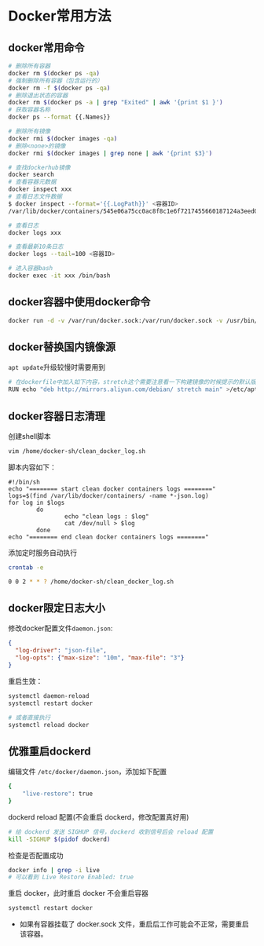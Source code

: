 # Docker常用方法

## docker常用命令

```bash
# 删除所有容器
docker rm $(docker ps -qa)
# 强制删除所有容器（包含运行的）
docker rm -f $(docker ps -qa)
# 删除退出状态的容器
docker rm $(docker ps -a | grep "Exited" | awk '{print $1 }')
# 获取容器名称
docker ps --format {{.Names}}

# 删除所有镜像
docker rmi $(docker images -qa)
# 删除<none>的镜像
docker rmi $(docker images | grep none | awk '{print $3}')

# 查找dockerhub镜像
docker search
# 查看容器元数据
docker inspect xxx
# 查看日志文件数据
$ docker inspect --format='{{.LogPath}}' <容器ID>
/var/lib/docker/containers/545e06a75cc0ac8f8c1e6f7217455660187124a3eed031b5eb2f6f0edeb426cb/545e06a75cc0ac8f8c1e6f7217455660187124a3eed031b5eb2f6f0edeb426cb-json.log

# 查看日志
docker logs xxx

# 查看最新10条日志
docker logs --tail=100 <容器ID>

# 进入容器bash
docker exec -it xxx /bin/bash
```

## docker容器中使用docker命令

```bash
docker run -d -v /var/run/docker.sock:/var/run/docker.sock -v /usr/bin/docker:/usr/bin/docker --name hello helloworld
```

## docker替换国内镜像源

`apt update`升级较慢时需要用到

```bash
# 在dockerfile中加入如下内容，stretch这个需要注意看一下构建镜像的时候提示的默认版本是什么
RUN echo "deb http://mirrors.aliyun.com/debian/ stretch main" >/etc/apt/sources.list && echo "deb http://mirrors.aliyun.com/debian-security stretch/updates main" >>/etc/apt/sources.list && echo "deb http://mirrors.aliyun.com/debian/ stretch-updates main" >>/etc/apt/sources.list
```

## docker容器日志清理

创建shell脚本

```bash
vim /home/docker-sh/clean_docker_log.sh
```

脚本内容如下：

```shell
#!/bin/sh 
echo "======== start clean docker containers logs ========"  
logs=$(find /var/lib/docker/containers/ -name *-json.log)  
for log in $logs  
        do  
                echo "clean logs : $log"  
                cat /dev/null > $log  
        done  
echo "======== end clean docker containers logs ========"  
```

添加定时服务自动执行

```bash
crontab -e

0 0 2 * * ? /home/docker-sh/clean_docker_log.sh
```

## docker限定日志大小

修改docker配置文件`daemon.json`:

```json
{
  "log-driver": "json-file",
  "log-opts": {"max-size": "10m", "max-file": "3"}
}
```

重启生效：

```bash
systemctl daemon-reload
systemctl restart docker

# 或者直接执行
systemctl reload docker
```

## 优雅重启dockerd

编辑文件 `/etc/docker/daemon.json`，添加如下配置

```bash
{
    "live-restore": true
}
```

dockerd reload 配置(不会重启 dockerd，修改配置真好用)

```bash
# 给 dockerd 发送 SIGHUP 信号，dockerd 收到信号后会 reload 配置
kill -SIGHUP $(pidof dockerd)
```

检查是否配置成功

```bash
docker info | grep -i live
# 可以看到 Live Restore Enabled: true
```

重启 docker，此时重启 docker 不会重启容器

```bash
systemctl restart docker
```

* 如果有容器挂载了 docker.sock 文件，重启后工作可能会不正常，需要重启该容器。

## 